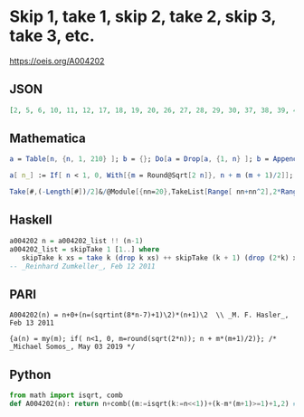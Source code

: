 # Skip 1, take 1, skip 2, take 2, skip 3, take 3, etc\.
https://oeis.org/A004202
## JSON
```JSON
[2, 5, 6, 10, 11, 12, 17, 18, 19, 20, 26, 27, 28, 29, 30, 37, 38, 39, 40, 41, 42, 50, 51, 52, 53, 54, 55, 56, 65, 66, 67, 68, 69, 70, 71, 72, 82, 83, 84, 85, 86, 87, 88, 89, 90, 101, 102, 103, 104, 105, 106, 107, 108, 109, 110, 122, 123, 124, 125, 126, 127, 128, 129, 130, 131, 132]
```
## Mathematica
```Mathematica
a = Table[n, {n, 1, 210} ]; b = {}; Do[a = Drop[a, {1, n} ]; b = Append[b, Take[a, {1, n} ]]; a = Drop[a, {1, n} ], {n, 1, 14} ]; Flatten[b]
```
```Mathematica
a[ n_] := If[ n < 1, 0, With[{m = Round@Sqrt[2 n]}, n + m (m + 1)/2]]; (* _Michael Somos_, May 03 2019 *)
```
```Mathematica
Take[#,(-Length[#])/2]&/@Module[{nn=20},TakeList[Range[ nn+nn^2],2*Range[ nn]]]//Flatten (* Requires Mathematica version 10 or later *) (* _Harvey P. Dale_, May 13 2019 *)
```
## Haskell
```Haskell
a004202 n = a004202_list !! (n-1)
a004202_list = skipTake 1 [1..] where
   skipTake k xs = take k (drop k xs) ++ skipTake (k + 1) (drop (2*k) xs)
-- _Reinhard Zumkeller_, Feb 12 2011
```
## PARI
```PARI
A004202(n) = n+0+(n=(sqrtint(8*n-7)+1)\2)*(n+1)\2  \\ _M. F. Hasler_, Feb 13 2011
```
```PARI
{a(n) = my(m); if( n<1, 0, m=round(sqrt(2*n)); n + m*(m+1)/2)}; /* _Michael Somos_, May 03 2019 */
```
## Python
```Python
from math import isqrt, comb
def A004202(n): return n+comb((m:=isqrt(k:=n<<1))+(k-m*(m+1)>=1)+1,2) # _Chai Wah Wu_, Jun 19 2024
```
